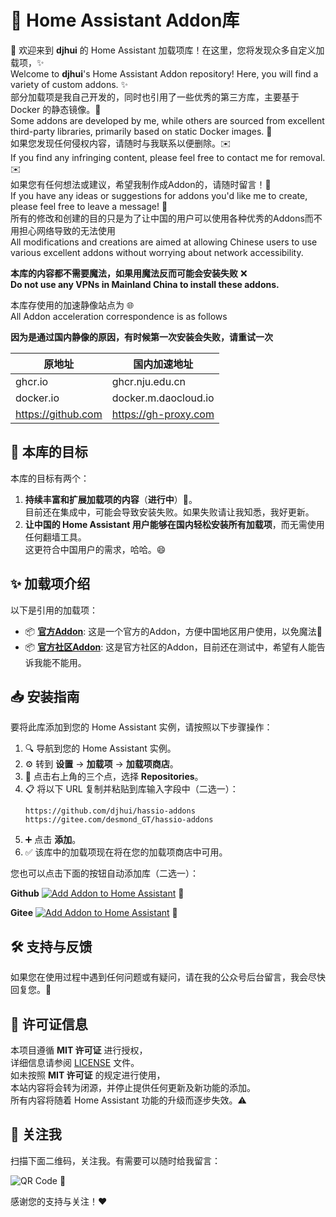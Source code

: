 # 🔔 Home Assistant Addon库

🎉 欢迎来到 **djhui** 的 Home Assistant 加载项库！在这里，您将发现众多自定义加载项，✨  
Welcome to **djhui**'s Home Assistant Addon repository! Here, you will find a variety of custom addons. ✨  
部分加载项是我自己开发的，同时也引用了一些优秀的第三方库，主要基于 Docker 的静态镜像。🐳  
Some addons are developed by me, while others are sourced from excellent third-party libraries, primarily based on static Docker images. 🐳  
如果您发现任何侵权内容，请随时与我联系以便删除。✉️  
If you find any infringing content, please feel free to contact me for removal. ✉️  
如果您有任何想法或建议，希望我制作成Addon的，请随时留言！💬  
If you have any ideas or suggestions for addons you'd like me to create, please feel free to leave a message! 💬  
所有的修改和创建的目的只是为了让中国的用户可以使用各种优秀的Addons而不用担心网络导致的无法使用  
All modifications and creations are aimed at allowing Chinese users to use various excellent addons without worrying about network accessibility.  

**本库的内容都不需要魔法，如果用魔法反而可能会安装失败** ❌  
**Do not use any VPNs in Mainland China to install these addons.**

本库存使用的加速静像站点为 🌐  
All Addon acceleration correspondence is as follows

**因为是通过国内静像的原因，有时候第一次安装会失败，请重试一次**

| 原地址                | 国内加速地址                  |
|---------------------|-------------------------|
| ghcr.io             | ghcr.nju.edu.cn         |
| docker.io           | docker.m.daocloud.io    |
| https://github.com  | https://gh-proxy.com     |

## 🌟 本库的目标

本库的目标有两个：
1. **持续丰富和扩展加载项的内容**（**进行中**）🔧。  
   目前还在集成中，可能会导致安装失败。如果失败请让我知悉，我好更新。
2. **让中国的 Home Assistant 用户能够在国内轻松安装所有加载项**，而无需使用任何翻墙工具。  
   这更符合中国用户的需求，哈哈。😄

## ✨ 加载项介绍

以下是引用的加载项：

- 📦 [**官方Addon**](https://github.com/home-assistant/addons): 这是一个官方的Addon，方便中国地区用户使用，以免魔法🔮
- 📦 [**官方社区Addon**](https://github.com/hassio-addons/repository): 这是官方社区的Addon，目前还在测试中，希望有人能告诉我能不能用。



## 📥 安装指南

要将此库添加到您的 Home Assistant 实例，请按照以下步骤操作：

1. 🔍 导航到您的 Home Assistant 实例。
2. ⚙️ 转到 **设置** -> **加载项** -> **加载项商店**。
3. 📂 点击右上角的三个点，选择 **Repositories**。
4. 📋 将以下 URL 复制并粘贴到库输入字段中（二选一）：
   ```
   https://github.com/djhui/hassio-addons
   https://gitee.com/desmond_GT/hassio-addons
   ```
5. ➕ 点击 **添加**。
6. ✅ 该库中的加载项现在将在您的加载项商店中可用。

您也可以点击下面的按钮自动添加库（二选一）：

**Github** [![Add Addon to Home Assistant](https://my.home-assistant.io/badges/supervisor_add_addon_repository.svg)](https://my.home-assistant.io/redirect/supervisor_add_addon_repository/?repository_url=https://github.com/djhui/hassio-addons) 🚀

**Gitee** [![Add Addon to Home Assistant](https://my.home-assistant.io/badges/supervisor_add_addon_repository.svg)](https://my.home-assistant.io/redirect/supervisor_add_addon_repository/?repository_url=https://gitee.com/desmond_GT/hassio-addons) 🚀

## 🛠️ 支持与反馈

如果您在使用过程中遇到任何问题或有疑问，请在我的公众号后台留言，我会尽快回复您。📩

## 📜 许可证信息

本项目遵循 **MIT 许可证** 进行授权，  
详细信息请参阅 [LICENSE](LICENSE) 文件。  
如未按照 **MIT 许可证** 的规定进行使用，  
本站内容将会转为闭源，并停止提供任何更新及新功能的添加。  
所有内容将随着 Home Assistant 功能的升级而逐步失效。⚠️

## 📱 关注我

扫描下面二维码，关注我。有需要可以随时给我留言：

![QR Code](https://gitee.com/desmond_GT/hassio-addons/raw/main/WeChat_QRCode.png) 📲

感谢您的支持与关注！❤️
